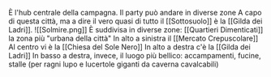 È l'hub centrale della campagna.
Il party può andare in diverse zone 
A capo di questa città, ma a dire il vero quasi di tutto il [[Sottosuolo]] è la [[Gilda dei Ladri]].
![[Solmire.png]]
È suddivisa in diverse zone:
[[Quartieri Dimenticati]] la zona più "urbana della città"
In alto a sinistra il [[Mercato Crepuscolare]]
Al centro vi è la [[Chiesa del Sole Nero]]
In alto a destra c'è la [[Gilda dei Ladri]]
In basso a destra, invece, il luogo più bellico: accampamenti, fucine, stalle (per ragni lupo e lucertole giganti da caverna cavalcabili)
